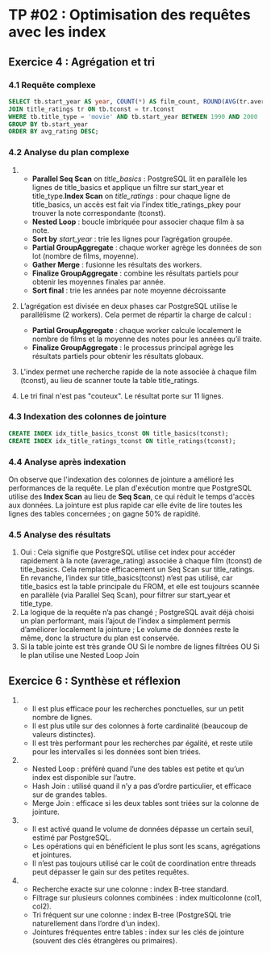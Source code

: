 # TP #02 : Optimisation des requêtes avec les index


## Exercice 4 : Agrégation et tri

### 4.1 Requête complexe
```sql
SELECT tb.start_year AS year, COUNT(*) AS film_count, ROUND(AVG(tr.average_rating), 2) AS avg_rating FROM title_basics tb 
JOIN title_ratings tr ON tb.tconst = tr.tconst
WHERE tb.title_type = 'movie' AND tb.start_year BETWEEN 1990 AND 2000
GROUP BY tb.start_year
ORDER BY avg_rating DESC;
```

### 4.2 Analyse du plan complexe
1.
   - **Parallel Seq Scan** on _title_basics_ : PostgreSQL lit en parallèle les lignes de title_basics et applique un filtre sur start_year et title_type.**Index Scan** on _title_ratings_ : pour chaque ligne de title_basics, un accès est fait via l’index title_ratings_pkey pour trouver la note correspondante (tconst).
   - **Nested Loop** : boucle imbriquée pour associer chaque film à sa note.
   - **Sort by** _start_year_ : trie les lignes pour l’agrégation groupée.
   - **Partial GroupAggregate** : chaque worker agrège les données de son lot (nombre de films, moyenne).
   - **Gather Merge** : fusionne les résultats des workers.
   - **Finalize GroupAggregate** : combine les résultats partiels pour obtenir les moyennes finales par année.
   - **Sort final** : trie les années par note moyenne décroissante


2. L’agrégation est divisée en deux phases car PostgreSQL utilise le parallélisme (2 workers). Cela permet de répartir la charge de calcul :
      - **Partial GroupAggregate** : chaque worker calcule localement le nombre de films et la moyenne des notes pour les années qu’il traite.
      - **Finalize GroupAggregate** : le processus principal agrège les résultats partiels pour obtenir les résultats globaux.

3. L'index permet une recherche rapide de la note associée à chaque film (tconst), au lieu de scanner toute la table title_ratings.

4. Le tri final n'est pas "couteux". Le résultat porte sur 11 lignes.

### 4.3 Indexation des colonnes de jointure
```sql
CREATE INDEX idx_title_basics_tconst ON title_basics(tconst);
CREATE INDEX idx_title_ratings_tconst ON title_ratings(tconst);
```

### 4.4 Analyse après indexation
On observe que l'indexation des colonnes de jointure a amélioré les performances de la requête. Le plan d'exécution montre que PostgreSQL utilise des **Index Scan** au lieu de **Seq Scan**, ce qui réduit le temps d'accès aux données. La jointure est plus rapide car elle évite de lire toutes les lignes des tables concernées ; on gagne 50% de rapidité.


### 4.5 Analyse des résultats
1. Oui : Cela signifie que PostgreSQL utilise cet index pour accéder rapidement à la note (average_rating) associée à chaque film (tconst) de title_basics. Cela remplace efficacement un Seq Scan sur title_ratings. En revanche, l’index sur title_basics(tconst) n’est pas utilisé, car title_basics est la table principale du FROM, et elle est toujours scannée en parallèle (via Parallel Seq Scan), pour filtrer sur start_year et title_type.
2. La logique de la requête n’a pas changé ; PostgreSQL avait déjà choisi un plan performant, mais l’ajout de l’index a simplement permis d’améliorer localement la jointure ; Le volume de données reste le même, donc la structure du plan est conservée.
3. Si la table jointe est très grande OU Si le nombre de lignes filtrées OU Si le plan utilise une Nested Loop Join

## Exercice 6 : Synthèse et réflexion

1. 
   - Il est plus efficace pour les recherches ponctuelles, sur un petit nombre de lignes.
   - Il est plus utile sur des colonnes à forte cardinalité (beaucoup de valeurs distinctes).
   - Il est très performant pour les recherches par égalité, et reste utile pour les intervalles si les données sont bien triées.


2. 
   - Nested Loop : préféré quand l’une des tables est petite et qu’un index est disponible sur l’autre.
   - Hash Join : utilisé quand il n’y a pas d’ordre particulier, et efficace sur de grandes tables.
   - Merge Join : efficace si les deux tables sont triées sur la colonne de jointure.


3. 
   - Il est activé quand le volume de données dépasse un certain seuil, estimé par PostgreSQL.
   - Les opérations qui en bénéficient le plus sont les scans, agrégations et jointures.
   - Il n’est pas toujours utilisé car le coût de coordination entre threads peut dépasser le gain sur des petites requêtes.


4. 
   - Recherche exacte sur une colonne : index B-tree standard.
   - Filtrage sur plusieurs colonnes combinées : index multicolonne (col1, col2).
   - Tri fréquent sur une colonne : index B-tree (PostgreSQL trie naturellement dans l’ordre d’un index).
   - Jointures fréquentes entre tables : index sur les clés de jointure (souvent des clés étrangères ou primaires).